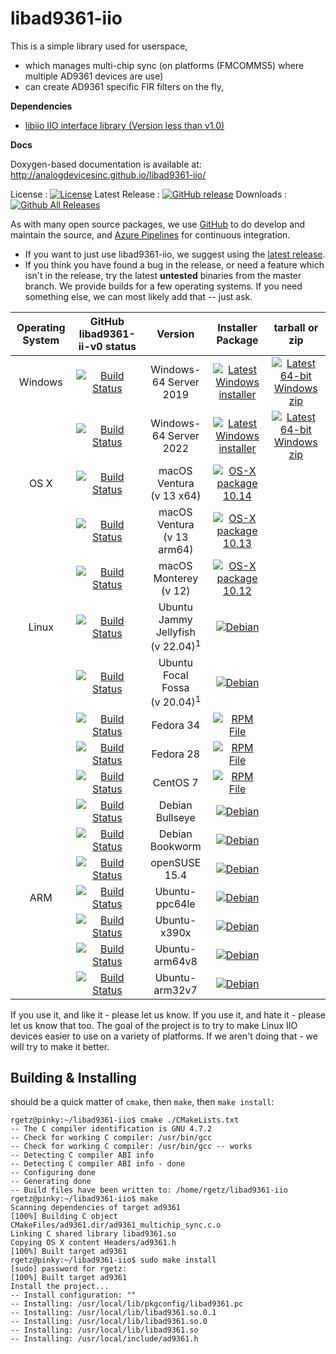 # libad9361-iio

This is a simple library used for userspace,
 - which manages multi-chip sync (on platforms (FMCOMMS5) where multiple AD9361 devices are use)
 - can create AD9361 specific FIR filters on the fly,

**Dependencies**

 - [libiio IIO interface library (Version less than v1.0)](https://github.com/analogdevicesinc/libiio)

**Docs**

Doxygen-based documentation is available at: http://analogdevicesinc.github.io/libad9361-iio/


License : [![License](https://img.shields.io/badge/license-LGPL2-blue.svg)](https://github.com/analogdevicesinc/libad9361-iio/blob/master/COPYING.txt)
Latest Release : [![GitHub release](https://img.shields.io/github/release/analogdevicesinc/libad9361-iio.svg)](https://github.com/analogdevicesinc/libad9361-iio/releases/latest)
Downloads :  [![Github All Releases](https://img.shields.io/github/downloads/analogdevicesinc/libad9361-iio/total.svg)](https://github.com/analogdevicesinc/libad9361-iio/releases/latest)

As with many open source packages, we use [GitHub](https://github.com/analogdevicesinc/libad9361-iio) to do develop and maintain the source, and [Azure Pipelines](https://azure.microsoft.com/en-gb/services/devops/pipelines/) for continuous integration.
  - If you want to just use libad9361-iio, we suggest using the [latest release](https://github.com/analogdevicesinc/libad9361-iio/releases/latest).
  - If you think you have found a bug in the release, or need a feature which isn't in the release, try the latest **untested** binaries from the master branch. We provide builds for a few operating systems. If you need something else, we can most likely add that -- just ask.

| Operating System        | GitHub libad9361-ii-v0 status  | Version |  Installer Package  | tarball or zip |
|:-----------------------:|:---------------------:|:-------:|:-------------------:|:--------------:|
| Windows                 | [![Build Status](https://dev.azure.com/AnalogDevices/OpenSource/_apis/build/status%2Fanalogdevicesinc.libad9361-iio?branchName=libad9361-iio-v0&jobName=WindowsBuilds&configuration=WindowsBuilds%20VS2019_Win64)](https://dev.azure.com/AnalogDevices/OpenSource/_build/latest?definitionId=10&branchName=libad9361-iio-v0) | Windows-64 Server 2019 | [![Latest Windows installer](https://raw.githubusercontent.com/wiki/analogdevicesinc/libiio/img/win_box.png)](https://swdownloads.analog.com/cse/azure_builds/libad9361-setup.exe) | [![Latest 64-bit Windows zip](https://raw.githubusercontent.com/wiki/analogdevicesinc/libiio/img/win_box.png)](https://swdownloads.analog.com/cse/azure_builds/Windows-VS-2019-x64-latest_libad9361-iio-v0_libad9361.zip) |
|                         | [![Build Status](https://dev.azure.com/AnalogDevices/OpenSource/_apis/build/status%2Fanalogdevicesinc.libad9361-iio?branchName=libad9361-iio-v0&jobName=WindowsBuilds&configuration=WindowsBuilds%20VS2022)](https://dev.azure.com/AnalogDevices/OpenSource/_build/latest?definitionId=10&branchName=libad9361-iio-v0) | Windows-64 Server 2022 | [![Latest Windows installer](https://raw.githubusercontent.com/wiki/analogdevicesinc/libiio/img/win_box.png)](https://swdownloads.analog.com/cse/azure_builds/libad9361-setup.exe) | [![Latest 64-bit Windows zip](https://raw.githubusercontent.com/wiki/analogdevicesinc/libiio/img/win_box.png)](https://swdownloads.analog.com/cse/azure_builds/Windows-VS-2022-x64-latest_libad9361-iio-v0_libad9361.zip) |
| OS X                    | [![Build Status](https://dev.azure.com/AnalogDevices/OpenSource/_apis/build/status%2Fanalogdevicesinc.libad9361-iio?branchName=libad9361-iio-v0&jobName=macOSBuilds&configuration=macOSBuilds%20macOS_13_x64)](https://dev.azure.com/AnalogDevices/OpenSource/_build/latest?definitionId=10&branchName=libad9361-iio-v0) | macOS Ventura <br />(v 13 x64) | [![OS-X package 10.14](https://raw.githubusercontent.com/wiki/analogdevicesinc/libiio/img/osx_box.png)](https://swdownloads.analog.com/cse/azure_builds/macOS-13-x64_latest_libad9361-iio-v0_libad9361.pkg) | |
|                         | [![Build Status](https://dev.azure.com/AnalogDevices/OpenSource/_apis/build/status%2Fanalogdevicesinc.libad9361-iio?branchName=libad9361-iio-v0&jobName=macOSBuilds&configuration=macOSBuilds%20macOS_13_arm64)](https://dev.azure.com/AnalogDevices/OpenSource/_build/latest?definitionId=10&branchName=libad9361-iio-v0) |  macOS Ventura <br />(v 13 arm64) | [![OS-X package 10.13](https://raw.githubusercontent.com/wiki/analogdevicesinc/libiio/img/osx_box.png)](https://swdownloads.analog.com/cse/azure_builds/macOS-13-arm64_latest_libad9361-iio-v0_libad9361.pkg) | |
|                    | [![Build Status](https://dev.azure.com/AnalogDevices/OpenSource/_apis/build/status%2Fanalogdevicesinc.libad9361-iio?branchName=libad9361-iio-v0&jobName=macOSBuilds&configuration=macOSBuilds%20macOS_12)](https://dev.azure.com/AnalogDevices/OpenSource/_build/latest?definitionId=10&branchName=libad9361-iio-v0) | macOS Monterey <br />(v 12) | [![OS-X package 10.12](https://raw.githubusercontent.com/wiki/analogdevicesinc/libiio/img/osx_box.png)](https://swdownloads.analog.com/cse/azure_builds/macOS-12_latest_libad9361-iio-v0_libad9361.pkg) | |
| Linux     | [![Build Status](https://dev.azure.com/AnalogDevices/OpenSource/_apis/build/status%2Fanalogdevicesinc.libad9361-iio?branchName=libad9361-iio-v0&jobName=LinuxBuilds&configuration=LinuxBuilds%20ubuntu_22_04_x86_64)](https://dev.azure.com/AnalogDevices/OpenSource/_build/latest?definitionId=10&branchName=libad9361-iio-v0) |  Ubuntu Jammy Jellyfish<br />(v 22.04)<sup>1</sup>  | [![Debian](https://raw.githubusercontent.com/wiki/analogdevicesinc/libiio/img/deb.png)](https://swdownloads.analog.com/cse/azure_builds/Ubuntu-22.04_latest_libad9361-iio-v0_libad9361.deb) | |
|  | [![Build Status](https://dev.azure.com/AnalogDevices/OpenSource/_apis/build/status%2Fanalogdevicesinc.libad9361-iio?branchName=libad9361-iio-v0&jobName=LinuxBuilds&configuration=LinuxBuilds%20ubuntu_20_04_x86_64)](https://dev.azure.com/AnalogDevices/OpenSource/_build/latest?definitionId=10&branchName=libad9361-iio-v0) | Ubuntu Focal Fossa<br />(v 20.04)<sup>1</sup> | [![Debian](https://raw.githubusercontent.com/wiki/analogdevicesinc/libiio/img/deb.png)](https://swdownloads.analog.com/cse/azure_builds/Ubuntu-20.04_latest_libad9361-iio-v0_libad9361.deb) | |
|  | [![Build Status](https://dev.azure.com/AnalogDevices/OpenSource/_apis/build/status%2Fanalogdevicesinc.libad9361-iio?branchName=libad9361-iio-v0&jobName=LinuxBuilds&configuration=LinuxBuilds%20fedora34)](https://dev.azure.com/AnalogDevices/OpenSource/_build/latest?definitionId=10&branchName=libad9361-iio-v0) | Fedora 34  | [![RPM File](https://raw.githubusercontent.com/wiki/analogdevicesinc/libiio/img/rpm.png)](https://swdownloads.analog.com/cse/azure_builds/Fedora-34_latest_libad9361-iio-v0_libad9361.rpm)  | |
|  | [![Build Status](https://dev.azure.com/AnalogDevices/OpenSource/_apis/build/status%2Fanalogdevicesinc.libad9361-iio?branchName=libad9361-iio-v0&jobName=LinuxBuilds&configuration=LinuxBuilds%20fedora28)](https://dev.azure.com/AnalogDevices/OpenSource/_build/latest?definitionId=10&branchName=libad9361-iio-v0) | Fedora 28  | [![RPM File](https://raw.githubusercontent.com/wiki/analogdevicesinc/libiio/img/rpm.png)](https://swdownloads.analog.com/cse/azure_builds/Fedora-28_latest_libad9361-iio-v0_libad9361.rpm)  | |
|  | [![Build Status](https://dev.azure.com/AnalogDevices/OpenSource/_apis/build/status%2Fanalogdevicesinc.libad9361-iio?branchName=libad9361-iio-v0&jobName=LinuxBuilds&configuration=LinuxBuilds%20centos_7)](https://dev.azure.com/AnalogDevices/OpenSource/_build/latest?definitionId=10&branchName=libad9361-iio-v0) | CentOS 7  | [![RPM File](https://raw.githubusercontent.com/wiki/analogdevicesinc/libiio/img/rpm.png)](https://swdownloads.analog.com/cse/azure_builds/CentOS-7_latest_libad9361-iio-v0_libad9361.rpm)  |  |
|  | [![Build Status](https://dev.azure.com/AnalogDevices/OpenSource/_apis/build/status%2Fanalogdevicesinc.libad9361-iio?branchName=libad9361-iio-v0&jobName=LinuxBuilds&configuration=LinuxBuilds%20debian_bullseye)](https://dev.azure.com/AnalogDevices/OpenSource/_build/latest?definitionId=10&branchName=libad9361-iio-v0) | Debian Bullseye | [![Debian](https://raw.githubusercontent.com/wiki/analogdevicesinc/libiio/img/deb.png)](https://swdownloads.analog.com/cse/azure_builds/Debian-11_latest_libad9361-iio-v0_libad9361.deb) |  |
|  | [![Build Status](https://dev.azure.com/AnalogDevices/OpenSource/_apis/build/status%2Fanalogdevicesinc.libad9361-iio?branchName=libad9361-iio-v0&jobName=LinuxBuilds&configuration=LinuxBuilds%20debian_bookworm)](https://dev.azure.com/AnalogDevices/OpenSource/_build/latest?definitionId=10&branchName=libad9361-iio-v0) | Debian Bookworm | [![Debian](https://raw.githubusercontent.com/wiki/analogdevicesinc/libiio/img/deb.png)](https://swdownloads.analog.com/cse/azure_builds/Debian-12_latest_libad9361-iio-v0_libad9361.deb) |  |
|  | [![Build Status](https://dev.azure.com/AnalogDevices/OpenSource/_apis/build/status%2Fanalogdevicesinc.libad9361-iio?branchName=libad9361-iio-v0&jobName=LinuxBuilds&configuration=LinuxBuilds%20opensuse_15_4)](https://dev.azure.com/AnalogDevices/OpenSource/_build/latest?definitionId=10&branchName=libad9361-iio-v0) | openSUSE 15.4 | [![Debian](https://raw.githubusercontent.com/wiki/analogdevicesinc/libiio/img/deb.png)](https://swdownloads.analog.com/cse/azure_builds/openSUSE-15.4_latest_libad9361-iio-v0_libad9361.deb) |  |
| ARM     | [![Build Status](https://dev.azure.com/AnalogDevices/OpenSource/_apis/build/status%2Fanalogdevicesinc.libad9361-iio?branchName=libad9361-iio-v0&jobName=ARMBuilds&configuration=ARMBuilds%20ubuntu-ppc64le)](https://dev.azure.com/AnalogDevices/OpenSource/_build/latest?definitionId=10&branchName=libad9361-iio-v0) | Ubuntu-ppc64le | [![Debian](https://raw.githubusercontent.com/wiki/analogdevicesinc/libiio/img/deb.png)](https://swdownloads.analog.com/cse/azure_builds/Ubuntu-ppc64le_latest_libad9361-iio-v0_libad9361.deb) |  |
|  | [![Build Status](https://dev.azure.com/AnalogDevices/OpenSource/_apis/build/status%2Fanalogdevicesinc.libad9361-iio?branchName=libad9361-iio-v0&jobName=ARMBuilds&configuration=ARMBuilds%20ubuntu-x390x)](https://dev.azure.com/AnalogDevices/OpenSource/_build/latest?definitionId=10&branchName=libad9361-iio-v0) | Ubuntu-x390x | [![Debian](https://raw.githubusercontent.com/wiki/analogdevicesinc/libiio/img/deb.png)](https://swdownloads.analog.com/cse/azure_builds/Ubuntu-x390x_latest_libad9361-iio-v0_libad9361.deb) |  |
|  | [![Build Status](https://dev.azure.com/AnalogDevices/OpenSource/_apis/build/status%2Fanalogdevicesinc.libad9361-iio?branchName=libad9361-iio-v0&jobName=ARMBuilds&configuration=ARMBuilds%20debian_buster_arm64v8)](https://dev.azure.com/AnalogDevices/OpenSource/_build/latest?definitionId=10&branchName=libad9361-iio-v0) | Ubuntu-arm64v8 | [![Debian](https://raw.githubusercontent.com/wiki/analogdevicesinc/libiio/img/deb.png)](https://swdownloads.analog.com/cse/azure_builds/Ubuntu-arm64v8_latest_libad9361-iio-v0_libad9361.deb) |  |
|  | [![Build Status](https://dev.azure.com/AnalogDevices/OpenSource/_apis/build/status%2Fanalogdevicesinc.libad9361-iio?branchName=libad9361-iio-v0&jobName=ARMBuilds&configuration=ARMBuilds%20debian_buster_arm32v7)](https://dev.azure.com/AnalogDevices/OpenSource/_build/latest?definitionId=10&branchName=libad9361-iio-v0) | Ubuntu-arm32v7 | [![Debian](https://raw.githubusercontent.com/wiki/analogdevicesinc/libiio/img/deb.png)](https://swdownloads.analog.com/cse/azure_builds/Ubuntu-arm32v7_latest_libad9361-iio-v0_libad9361.deb) |  |


If you use it, and like it - please let us know. If you use it, and hate it - please let us know that too. The goal of the project is to try to make Linux IIO devices easier to use on a variety of platforms. If we aren't doing that - we will try to make it better.


## Building & Installing

should be a quick matter of `cmake`, then `make`, then `make install`:

```
rgetz@pinky:~/libad9361-iio$ cmake ./CMakeLists.txt
-- The C compiler identification is GNU 4.7.2
-- Check for working C compiler: /usr/bin/gcc
-- Check for working C compiler: /usr/bin/gcc -- works
-- Detecting C compiler ABI info
-- Detecting C compiler ABI info - done
-- Configuring done
-- Generating done
-- Build files have been written to: /home/rgetz/libad9361-iio
rgetz@pinky:~/libad9361-iio$ make
Scanning dependencies of target ad9361
[100%] Building C object CMakeFiles/ad9361.dir/ad9361_multichip_sync.c.o
Linking C shared library libad9361.so
Copying OS X content Headers/ad9361.h
[100%] Built target ad9361
rgetz@pinky:~/libad9361-iio$ sudo make install
[sudo] password for rgetz: 
[100%] Built target ad9361
Install the project...
-- Install configuration: ""
-- Installing: /usr/local/lib/pkgconfig/libad9361.pc
-- Installing: /usr/local/lib/libad9361.so.0.1
-- Installing: /usr/local/lib/libad9361.so.0
-- Installing: /usr/local/lib/libad9361.so
-- Installing: /usr/local/include/ad9361.h
```
